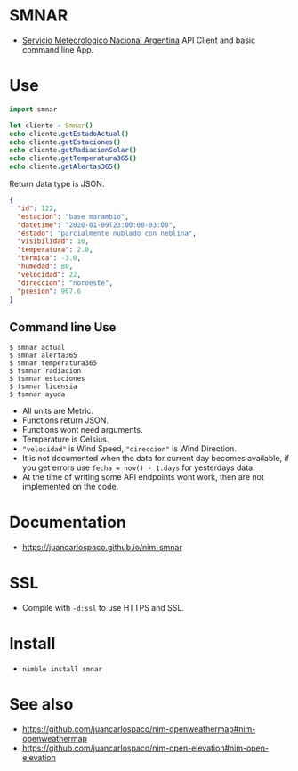 # SMNAR

- [Servicio Meteorologico Nacional Argentina](https://www.smn.gob.ar) API Client and basic command line App.


# Use

```nim
import smnar

let cliente = Smnar()
echo cliente.getEstadoActual()
echo cliente.getEstaciones()
echo cliente.getRadiacionSolar()
echo cliente.getTemperatura365()
echo cliente.getAlertas365()
```

Return data type is JSON.

```json
{
  "id": 122,
  "estacion": "base marambio",
  "datetime": "2020-01-09T23:00:00-03:00",
  "estado": "parcialmente nublado con neblina",
  "visibilidad": 10,
  "temperatura": 2.0,
  "termica": -3.0,
  "humedad": 80,
  "velocidad": 22,
  "direccion": "noroeste",
  "presion": 967.6
}
```


## Command line Use

```console
$ smnar actual
$ smnar alerta365
$ smnar temperatura365
$ tsmnar radiacion
$ tsmnar estaciones
$ tsmnar licensia
$ tsmnar ayuda
```

- All units are Metric.
- Functions return JSON.
- Functions wont need arguments.
- Temperature is Celsius.
- `"velocidad"` is Wind Speed, `"direccion"` is Wind Direction.
- It is not documented when the data for current day becomes available, if you get errors use `fecha = now() - 1.days` for yesterdays data.
- At the time of writing some API endpoints wont work, then are not implemented on the code.


# Documentation

- https://juancarlospaco.github.io/nim-smnar


# SSL

- Compile with `-d:ssl` to use HTTPS and SSL.


# Install

- `nimble install smnar`


# See also

- https://github.com/juancarlospaco/nim-openweathermap#nim-openweathermap
- https://github.com/juancarlospaco/nim-open-elevation#nim-open-elevation
